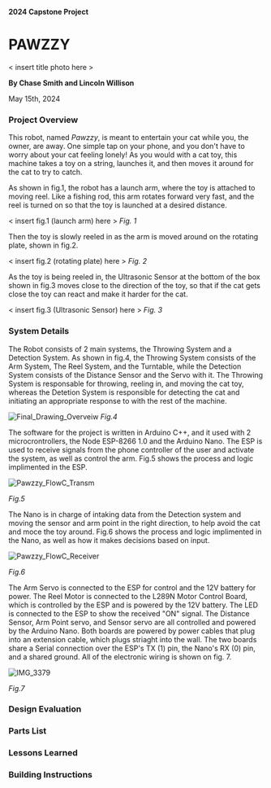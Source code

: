 **2024 Capstone Project**

# **PAWZZY**

< insert title photo here >

**By Chase Smith and Lincoln Willison**

May 15th, 2024

### Project Overview

This robot, named *Pawzzy*, is meant to entertain your cat while you, the owner, are away. One simple tap on your phone, and you don't have to worry about your cat 
feeling lonely! As you would with a cat toy, this machine takes a toy on a string, launches it, and then moves it around for the cat to try to catch. 

As shown in fig.1, the robot has a launch arm, where the toy is attached to moving reel. Like a fishing rod, this arm rotates forward very fast, and the reel is turned on so that the 
toy is launched at a desired distance. 

< insert fig.1 (launch arm) here >
*Fig. 1*

Then the toy is slowly reeled in as the arm is moved around on the rotating plate, shown in fig.2.

< insert fig.2 (rotating plate) here >
*Fig. 2*

As the toy is being reeled in, the Ultrasonic Sensor at the bottom of the box shown in fig.3 moves close to the direction of the toy, so that if the cat gets close the toy can react and make 
it harder for the cat.

< insert fig.3 (Ultrasonic Sensor) here >
*Fig. 3*

### System Details

The Robot consists of 2 main systems, the Throwing System and a Detection System. As shown in fig.4, the Throwing System consists of the Arm System, The Reel System, and the Turntable, while the Detection System consists of the Distance Sensor and the Servo with it. The Throwing System is responsable for throwing, reeling in, and moving the cat toy, whereas the Detetion System is responsible for detecting the cat and initiating an appropriate response to with the rest of the machine.

![Final_Drawing_Overveiw](https://github.com/Yeetcoding/2024-Capstone-Project---Pawzzy/assets/77801962/061eaaa7-deee-4a4c-ae49-4577d6c37f84)
*Fig.4*

The software for the project is written in Arduino C++, and it used with 2 microcrontrollers, the Node ESP-8266 1.0 and the Arduino Nano. The ESP is used to receive signals from the phone controller of the user and activate the system, as well as control the arm. Fig.5 shows the process and logic implimented in the ESP. 

![Pawzzy_FlowC_Transm](https://github.com/Yeetcoding/2024-Capstone-Project---Pawzzy/assets/77801962/dcd4d221-0082-4c01-916b-117aa6a327fc)

*Fig.5*

The Nano is in charge of intaking data from the Detection system and moving the sensor and arm point in the right direction, to help avoid the cat and moce the toy around. Fig.6 shows the process and logic implimented in the Nano, as well as how it makes decisions based on input.

![Pawzzy_FlowC_Receiver](https://github.com/Yeetcoding/2024-Capstone-Project---Pawzzy/assets/77801962/5c467d43-5346-45a2-b94f-f99de2aaa4d5)

*Fig.6*

The Arm Servo is connected to the ESP for control and the 12V battery for power. The Reel Motor is connected to the L289N Motor Control Board, which is controlled by the ESP and is powered by the 12V battery. The LED is connected to the ESP to show the received "ON" signal. The Distance Sensor, Arm Point servo, and Sensor servo are all controlled and powered by the Arduino Nano. Both boards are powered by power cables that plug into an extension cable, which plugs striaght into the wall. The two boards share a Serial connection over the ESP's TX (1) pin, the Nano's RX (0) pin, and a shared ground. All of the electronic wiring is shown on fig. 7. 

![IMG_3379](https://github.com/Yeetcoding/2024-Capstone-Project---Pawzzy/assets/77801962/adf66dbe-9762-46b7-8617-3a395ed4b5d2)

*Fig.7*


### Design Evaluation

### Parts List

### Lessons Learned

### Building Instructions


